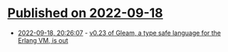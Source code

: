 # [Published on 2022-09-18](index.md)

* [2022-09-18, 20:26:07](https://lobste.rs/s/s3n8pw/v0_23_gleam_type_safe_language_for_erlang) - [v0.23 of Gleam, a type safe language for the Erlang VM, is out](https://gleam.run/news/gleam-v0.23-released/)
